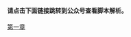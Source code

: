 #### 请点击下面链接跳转到公众号查看脚本解析。

[第一章](http://mp.weixin.qq.com/s?__biz=MzI2NDYyMDgwOA==&mid=100000215&idx=1&sn=71cb377b1892dbda12e19eaca9da6c47&chksm=6aa89fb05ddf16a681fe294a89fef6d0d07faab7eef0ef4561f90d0bddde9bfb7bee2c7b5d0a#rd) 


